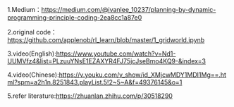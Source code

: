 1.Medium：https://medium.com/@ivanlee_10237/planning-by-dynamic-programming-principle-coding-2ea8cc1a87e0

2.original code：https://github.com/applenob/rl_learn/blob/master/1_gridworld.ipynb

3.video(English):https://www.youtube.com/watch?v=Nd1-UUMVfz4&list=PLzuuYNsE1EZAXYR4FJ75jcJseBmo4KQ9-&index=3

4.video(Chinese):https://v.youku.com/v_show/id_XMjcwMDY1MDI1Mg==.html?spm=a2h1n.8251843.playList.5!2~5~A&f=49376145&o=1

5.refer literature:https://zhuanlan.zhihu.com/p/30518290
